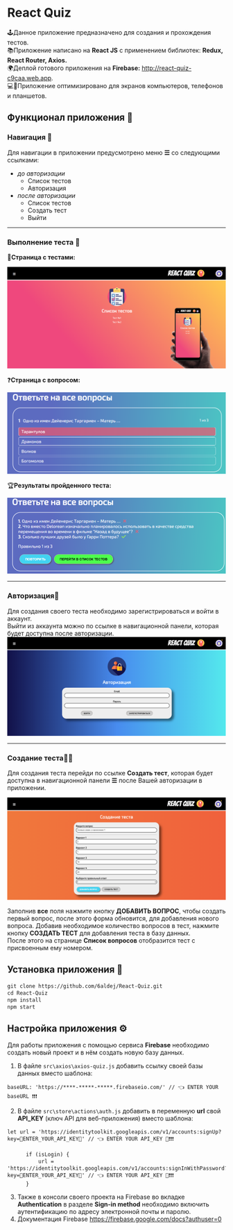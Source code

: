 # React Quiz
  🕹Данное приложение предназначено для создания и прохождения тестов.  
  📚Приложение написано на **React JS** с применением библиотек: **Redux, React Router, Axios.**  
  🌍Деплой готового приложения на **Firebase:** <http://react-quiz-c9caa.web.app>.  
  💻📱Приложение оптимизировано для экранов компьютеров, телефонов и планшетов.

## Функционал приложения 🎢

### Навигация 🧭
  
  Для навигации в приложении предусмотрено меню **☰** со следующими ссылками:
  
  * *до авторизации*
    * Список тестов
    * Авторизация
  * *после авторизации*
    * Список тестов
    * Создать тест 
    * Выйти
    
  ***

### Выполнение теста 💭

  📄**Страница с тестами:**
  
  ![Image alt](https://github.com/6aldej/ImagesForProjects/blob/master/react-quiz/QuizList2.png)
   
  ❓**Страница с вопросом:**  
  
  ![Image alt](https://github.com/6aldej/ImagesForProjects/blob/master/react-quiz/Quiz2.png)
  
  🏆**Результаты пройденного теста:**  
  
  ![Image alt](https://github.com/6aldej/ImagesForProjects/blob/master/react-quiz/FinishQuiz2.png)
  ***
### Авторизация🔑  

  Для создания своего теста необходимо зарегистрироваться и войти в аккаунт.  
  Выйти из аккаунта можно по ссылке в навигационной панели, которая будет доступна после авторизации.  
  ![Image alt](https://github.com/6aldej/ImagesForProjects/blob/master/react-quiz/Auth.png)
  ***
### Создание теста👨‍🔧

  Для создания теста перейди по ссылке **Создать тест**, которая будет доступна в навигационной панели **☰** после Вашей авторизации в приложении.  
  
  ![Image alt](https://github.com/6aldej/ImagesForProjects/blob/master/react-quiz/QuizCreate.png)
  
  Заполнив **все** поля нажмите кнопку **ДОБАВИТЬ ВОПРОС**, чтобы создать первый вопрос, после этого форма обновится, для добавления нового вопроса. Добавив необходимое количество вопросов в тест, нажмите кнопку **СОЗДАТЬ ТЕСТ** для добавления теста в базу данных.  
  После этого на странице **Список вопросов** отобразится тест с присвоенным ему номером.

## Установка приложения 🚀

    git clone https://github.com/6aldej/React-Quiz.git
    cd React-Quiz
    npm install
    npm start

 ## Настройка приложения ⚙
  Для работы приложения с помощью сервиса **Firebase** необходимо создать новый проект и в нём создать новую базу данных.
  
  1. В файле `src\axios\axios-quiz.js` добавить ссылку своей базы данных вместо шаблона:
  
  `baseURL: 'https://****-*****-*****.firebaseio.com/' // 👈 ENTER YOUR baseURL ❗❗❗`
  
  2. В файле `src\store\actions\auth.js` добавить в переменную **url** свой **API_KEY** (ключ API для веб-приложения) вместо шаблона:
  
  ```
  let url = 'https://identitytoolkit.googleapis.com/v1/accounts:signUp?key=🔴ENTER_YOUR_API_KEY🔴' // 👈 ENTER YOUR API_KEY 🔑❗❗❗
    
        if (isLogin) {
            url = 'https://identitytoolkit.googleapis.com/v1/accounts:signInWithPassword?key=🔴ENTER_YOUR_API_KEY🔴' // 👈 ENTER YOUR API_KEY 🔑❗❗❗
        }
  ```
  3. Также в консоли своего проекта на Firebase во вкладке **Authentication** в разделе **Sign-in method** необходимо включить аутентификацию по адресу электронной почты и паролю.
  4. Документация Firebase <https://firebase.google.com/docs?authuser=0> 
